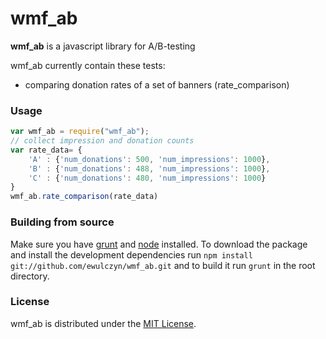 wmf_ab
======

**wmf_ab** is a javascript library for A/B-testing 

wmf_ab currently contain these tests:
* comparing donation rates of a set of banners (rate_comparison)


### Usage ###

```javascript
var wmf_ab = require("wmf_ab");
// collect impression and donation counts
var rate_data= {
    'A' : {'num_donations': 500, 'num_impressions': 1000},
    'B' : {'num_donations': 488, 'num_impressions': 1000},
    'C' : {'num_donations': 480, 'num_impressions': 1000}
}
wmf_ab.rate_comparison(rate_data)

```


### Building from source ###

Make sure you have [grunt](http://gruntjs.com/) and [node](http://nodejs.org/download/) installed.
To download the package and install the development dependencies run ```npm install git://github.com/ewulczyn/wmf_ab.git``` and to build it run ```grunt``` in the root directory.

### License ###

wmf_ab is distributed under the [MIT License](http://www.opensource.org/licenses/MIT).

